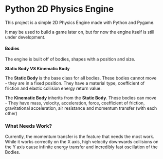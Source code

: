 # Python 2D Physics Engine #

This project is a simple 2D Physics Engine made with Python and Pygame.

It may be used to build a game later on, but for now the engine itself is still under development.

#### Bodies ####

The engine is built off of bodies, shapes with a position and size.

__Static Body VS Kinematic Body__

The __Static Body__ is the base class for all bodies. These bodies cannot move - they are in a fixed position. They have a material type, coefficient of friction and elastic collision energy return value.

The __Kinematic Body__ inherits from the __Static Body__. These bodies can move - They have mass, velocity, acceleration, force, coefficient of friction, gravitational acceleration, air resistance and momentum transfer (with each other)

### What Needs Work? ###

Currently, the momentum transfer is the feature that needs the most work. While it works correctly on the X axis, high velocity downwards collisions on the Y axis cause infinite energy transfer and incredibly fast oscillation of the Bodies.
